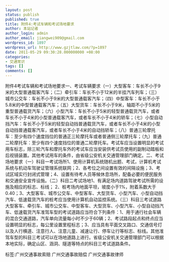 ```yaml
---
layout: post
status: publish
published: true
title: 附件4:考试车辆和考试场地要求
author: 本站记者
author_login: admin
author_email: jiangwei909@gmail.com
wordpress_id: 1897
wordpress_url: http://www.gzjtlaw.com/?p=1897
date: 2011-05-29 09:30:28.000000000 +08:00
categories:
- 交通常识
tags: []
comments: []
---
```

附件4考试车辆和考试场地要求一、考试车辆要求（一）大型客车：车长不小于9米的大型普通载客汽车；（二）牵引车：车长不小于12米的半挂汽车列车；（三）城市公交车：车长不小于9米的大型普通载客汽车；（四）中型客车：车长不小于5.8米的中型普通载客汽车；（五）大型货车：车长不小于9米，轴距不小于5米的重型普通载货汽车；（六）小型汽车：车长不小于5米的轻型普通载货汽车，或者车长不小于4米的小型普通载客汽车，或者车长不小于4米的轿车；（七）小型自动挡汽车：车长不小于5米的轻型自动挡普通载货汽车，或者车长不小于4米的小型自动挡普通载客汽车，或者车长不小于4米的自动挡轿车；（八）普通三轮摩托车：至少有四个速度挡位的普通正三轮摩托车或者普通侧三轮摩托车；（九）普通二轮摩托车：至少有四个速度挡位的普通二轮摩托车。考试车应当设置明显的考试用车标志，除三轮汽车和摩托车外的考试车应当安装供考试员使用的副制动踏板和后视镜装置。其他考试用车的条件，由省级公安机关交通管理部门确定。二、考试场地要求（一）科目一考试场所1、使用计算机系统随机出题、考试，计算机考试系统与机动车驾驶证管理系统联网；2、各考位之间设置有效的间隔设施；3、考试区域实行封闭式管理；4、设置有待考人员等候休息场所，配备必要的便民服务和交通安全宣传设施。（二）科目二考试场地1、有满足场内道路驾驶考试所需的设施及相应的标志、标线； 2、桩考场内地面平坦，坡度小于1%，附着系数大于0.40；3、大型客车、城市公交车、中型客车、大型货车、小型汽车、小型自动挡汽车、低速载货汽车的桩考应当使用计算机自动监控系统。（三）科目三考试道路大型客车、牵引车、城市公交车、中型客车、大型货车、小型汽车、小型自动挡汽车、低速载货汽车准驾车型的考试道路应当符合下列条件：1、用于通行社会车辆的混合交通道路，汽车单向流量每小时不少于60辆；2、考试路段起点和终点应当设置明显的标志，每公里设置里程标志；3、应当具有平面交叉路口、交通信号灯以及人行横道、注意行人、注意儿童、减速让行、停车让行等标志、标线。其他准驾车型的科目三考试可以在场地道路上进行。省级公安机关交通管理部门可以根据本地实际，确定山区、涵洞、隧道等特点的科目三考试道路条件。标签:广州交通事故索赔 广州交通事故赔偿 广州交通事故律师
